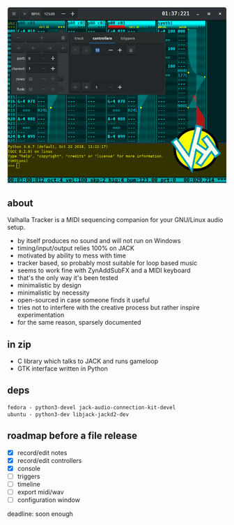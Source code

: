 ![vht header](/data/vht_header.png)
## about
Valhalla Tracker is a MIDI sequencing companion for
your GNU/Linux audio setup.

- by itself produces no sound and will not run on Windows
- timing/input/output relies 100% on JACK
- motivated by ability to mess with time
- tracker based, so probably most suitable for loop based music
- seems to work fine with ZynAddSubFX and a MIDI keyboard
- that's the only way it's been tested
- minimalistic by design
- minimalistic by necessity
- open-sourced in case someone finds it useful
- tries not to interfere with the creative process but rather inspire experimentation
- for the same reason, sparsely documented

## in zip
- C library which talks to JACK and runs gameloop
- GTK interface written in Python

## deps
```
fedora - python3-devel jack-audio-connection-kit-devel
ubuntu - python3-dev libjack-jackd2-dev
```

## roadmap before a file release
- [x] record/edit notes
- [x] record/edit controllers
- [x] console
- [ ] triggers
- [ ] timeline
- [ ] export midi/wav
- [ ] configuration window

deadline: soon enough
